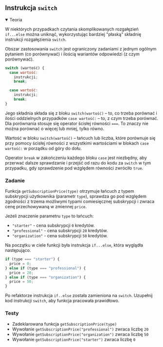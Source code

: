 ## Instrukcja `switch` 

<details open>
  <summary>Teoria</summary> 

W niektórych przypadkach czytania skomplikowanych rozgałęzień `if...else` można uniknąć, wykorzystując bardziej "płaską" składnię instrukcji rozgałęzienia `switch`.

Obszar zastosowania `switch` jest ograniczony zadaniami z jednym ogólnym pytaniem (co porównywać) i ilością wariantów odpowiedzi (z czym porównywać).



```js
switch (wartość) { 
  case wartość:
    instrukcji;
    break;

  case wartość: 
    instrukcji; 
    break;
}
```

Jego składnia składa się z bloku `switch(wartość)` – to, co trzeba porównać i ilości oddzielnych przypadków `case wartość:` – to, z czym trzeba porównać. Dla porównania stosuje się operator ścisłej równości `===`. To znaczy nie można porównać o więcej lub mniej, tylko równo.

Wartość w bloku `switch(wartość)` – łańcuch lub liczba, które porównuje się przy pomocy ścisłej równości z wszystkimi wartościami w blokach `case wartość:` w porządku od góry do dołu.

Operator `break` w zakończeniu każdego bloku `case` jest niezbędny, aby przerwać dalsze sprawdzanie i przejść od razu do kodu za `switch` w tym przypadku, gdy sprawdzenie pod względem równości zwróciło `true`.

</details>

<h3 class="task">Zadanie</h3> 

Funkcja `getSubscriptionPrice(type)` otrzymuje łańcuch z typem subskrypcji użytkownika (parametr `type`), sprawdza go pod względem zgodności z trzema możliwymi typami comiesięcznej subskrypcji i zwraca cenę przechowywaną w zmiennej `price`.

Jeżeli znaczenie parametru `type` to łańcuch:

- `"starter"` - cena subskrypcji `0` kredytów.  
- `"professional"` - cena subskrypcji `20` kredytów.
- `"organization"` - cena subskrypcji `50` kredytów.

Na początku w ciele funkcji była instrukcja `if...else`, która wyglądła następująco.

```js
if (type === "starter") {
  price = 0;
} else if (type === "professional") {
  price = 20;
} else if (type === "organization") {
  price = 50;
}
```

Po refaktorze instrukcja `if..else` została zamieniona na `switch`. Uzupełnij kod instrukcji `switch`, aby funkcja pracowała prawidłowo.

<h3 class="test">Testy</h3> 

- Zadeklarowana funkcja `getSubscriptionPrice(type)` 
- Wywołanie `getSubscriptionPrice("professional")` zwraca liczbę `20`  
- Wywołanie `getSubscriptionPrice("organization")` zwraca liczbę `50`
- Wywołanie `getSubscriptionPrice("starter")` zwraca liczbę `0`